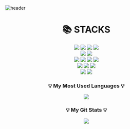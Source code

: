  
![header](https://capsule-render.vercel.app/api?type=waving&color=0:20BDFF,100:5433FF&height=200&section=header&text=Hello!&fontSize=50&animation=twinkling)

<div align=center><h1>📚 STACKS</h1>
 <img src="https://img.shields.io/badge/java-007396?style=for-the-badge&logo=java&logoColor=white"> 
 <img src="https://img.shields.io/badge/Spring-6DB33F?style=for-the-badge&logo=Spring&logoColor=white"/>
 <img src="https://img.shields.io/badge/SpringBoot-6DB33F?style=for-the-badge&logo=springboot&logoColor=white">
 <img src="https://img.shields.io/badge/springsecurity-6DB33F?style=for-the-badge&logo=springsecurity&logoColor=white">
</div>

<div align=center>
  <img src="https://img.shields.io/badge/MySQL-4479A1?style=for-the-badge&logo=MySQL&logoColor=white"/>
  <img src="https://img.shields.io/badge/redis-DC382D?style=for-the-badge&logo=redis&logoColor=white"/>
</div>
 
<div align=center>
 <img src="https://img.shields.io/badge/githubactions-2088FF?style=for-the-badge&logo=githubactions&logoColor=white"/>
 <img src="https://img.shields.io/badge/Docker-2496ED?style=for-the-badge&logo=Docker&logoColor=white"/>
  <img src="https://img.shields.io/badge/amazonaws-232F3E?style=for-the-badge&logo=amazonaws&logoColor=white"/>
  <img src="https://img.shields.io/badge/amazonec2-FF9900?style=for-the-badge&logo=amazonec2&logoColor=white"/>
</div>


<div align=center>
  <img src="https://img.shields.io/badge/thymeleaf-005F0F?style=for-the-badge&logo=thymeleaf&logoColor=white"/>
 <img src="https://img.shields.io/badge/nginx-009639?style=for-the-badge&logo=nginx&logoColor=white"/>
 <img src="https://img.shields.io/badge/Postman-FF6C37?style=for-the-badge&logo=Postman&logoColor=white"/>
</div>


<div align=center>
 <img src="https://img.shields.io/badge/github-181717?style=for-the-badge&logo=github&logoColor=white"/>
  <img src="https://img.shields.io/badge/git-F05032?style=for-the-badge&logo=git&logoColor=white"/>
</div>

<h3 align="center">💡 My Most Used Languages 💡</h3>
<p align="center">
  <a href="https://github.com/DoKkangs">
    <img align="center" src="https://github-readme-stats.vercel.app/api/top-langs/?username=DoKkangs&layout=compact&show_icons=true&show_owner=true&hide_title=true&theme=vue&hide=HTML" />
  </a>
</p>
<h3 align="center">💡 My Git Stats 💡</h3>
<p align="center">
  <a href="https://github.com/DoKkangs">
    <img align="center" src="https://github-readme-stats.vercel.app/api?username=DoKkangs&hide=${가릴항목}&hide_title=${타이틀숨김}&show_icons=${깃아이콘표시}&include_all_commits=true&theme=vue" />
  </a>
</p>




<!--
**DoKkangs/DoKkangs** is a ✨ _special_ ✨ repository because its `README.md` (this file) appears on your GitHub profile.
![header](https://capsule-render.vercel.app/api?type=${배경타입}&color=auto&height=${높이}&section=header&text=${텍스트}&fontSize=${글자크기}&animation=${텍스트 효과})
Here are some ideas to get you started:
- 🔭 I’m currently working on ...
- 🌱 I’m currently learning ...
- 👯 I’m looking to collaborate on ...
- 🤔 I’m looking for help with ...
- 💬 Ask me about ...
- 📫 How to reach me: ...
- 😄 Pronouns: ...
- ⚡ Fun fact: ...
-->
